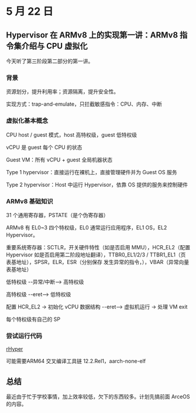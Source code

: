 # 5 月 22 日

## Hypervisor 在 ARMv8 上的实现第一讲：ARMv8 指令集介绍与 CPU 虚拟化

今天听了第三阶段第二部分的第一讲。

### 背景

资源划分，提升利用率；资源隔离，提升安全性。

实现方式：trap-and-emulate，只拦截敏感指令：CPU、内存、中断

### 虚拟化基本概念

CPU host / guest 模式，host 高特权级，guest 低特权级

vCPU 是 guest 每个 CPU 的状态

Guest VM：所有 vCPU + guest 全局机器状态

Type 1 hypervisor：直接运行在裸机上，直接管理硬件并为 Guest OS 服务

Type 2 hypervisor：Host 中运行 Hypervisor，依靠 OS 提供的服务来控制硬件

### ARMv8 基础知识

31 个通用寄存器，PSTATE（是个伪寄存器）

ARMv8 有 EL0~3 四个特权级，EL0 通常运行应用程序，EL1 OS，EL2 Hypervisor。

重要系统寄存器：SCTLR，开关硬件特性（如是否启用 MMU），HCR_EL2（配置 Hypervisor 如是否启用第二阶段地址翻译），TTBR0_EL1/2/3 / TTBR1_EL1（页表基地址），SPSR，ELR，ESR（分别保存 发生异常的指令，），VBAR（异常向量表基地址）

低特权级 --异常/中断--> 高特权级

高特权级 --eret--> 低特权级

配置 HCR_EL2 -> 初始化 vCPU 数据结构 --eret--> 虚拟机运行 -> 处理 VM exit

每个特权级有自己的 SP

### 尝试运行代码

[rHyper](https://github.com/KarmaD7/rHyper)

可能需要ARM64 交叉编译工具链 12.2.Rel1，aarch-none-elf

## 总结

最近由于忙于学校事情，加上效率较低，欠下的东西较多。计划先搞前面 ArceOS 的内容。